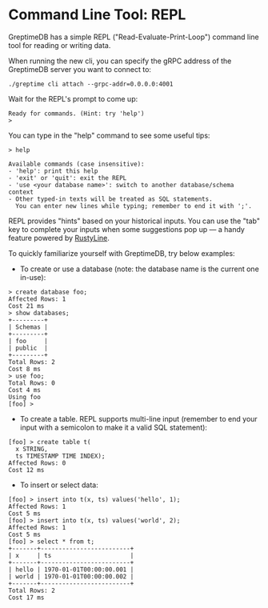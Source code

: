 # Command Line Tool: REPL

GreptimeDB has a simple REPL ("Read-Evaluate-Print-Loop") command line tool for reading or writing data.

When running the new cli, you can specify the gRPC address of the GreptimeDB server you want to connect to:

```shell
./greptime cli attach --grpc-addr=0.0.0.0:4001
```

Wait for the REPL's prompt to come up:

```text
Ready for commands. (Hint: try 'help')
> 
```

You can type in the "help" command to see some useful tips:

```text
> help

Available commands (case insensitive):
- 'help': print this help
- 'exit' or 'quit': exit the REPL
- 'use <your database name>': switch to another database/schema context
- Other typed-in texts will be treated as SQL statements.
  You can enter new lines while typing; remember to end it with ';'.
```

REPL provides "hints" based on your historical inputs. You can use the "tab" key to complete your inputs when some suggestions pop up — a handy feature powered by [RustyLine](https://crates.io/crates/rustyline).

To quickly familiarize yourself with GreptimeDB, try below examples:

- To create or use a database (note: the database name is the current one in-use):

```text
> create database foo;
Affected Rows: 1
Cost 21 ms
> show databases;
+---------+
| Schemas |
+---------+
| foo     |
| public  |
+---------+
Total Rows: 2
Cost 8 ms
> use foo;
Total Rows: 0
Cost 4 ms
Using foo
[foo] >
```
- To create a table. REPL supports multi-line input (remember to end your input with a semicolon to make it a valid SQL statement):
```text
[foo] > create table t(
  x STRING, 
  ts TIMESTAMP TIME INDEX);
Affected Rows: 0
Cost 12 ms
```
- To insert or select data:
```text
[foo] > insert into t(x, ts) values('hello', 1);
Affected Rows: 1
Cost 5 ms
[foo] > insert into t(x, ts) values('world', 2);
Affected Rows: 1
Cost 5 ms
[foo] > select * from t;
+-------+-------------------------+
| x     | ts                      |
+-------+-------------------------+
| hello | 1970-01-01T00:00:00.001 |
| world | 1970-01-01T00:00:00.002 |
+-------+-------------------------+
Total Rows: 2
Cost 17 ms
```